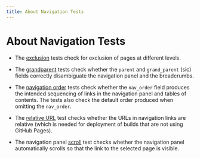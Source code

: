 ```yaml
---
title: About Navigation Tests
---
```


# About Navigation Tests

- The [exclusion](exclude) tests check for exclusion of pages at different levels.

- The [grandparent](grandparent) tests check whether the `parent` and
  `grand_parent` (sic) fields correctly disambiguate the navigation panel
  and the breadcrumbs.

- The [navigation order](order/order.html) tests check whether the `nav_order`
  field produces the intended sequencing of links in the navigation panel and
  tables of contents.
  The tests also check the default order produced when omitting the `nav_order`.

- The [relative URL](relative-url.html) test checks whether the URLs in
  navigation links are relative
  (which is needed for deployment of builds that are not using GitHub Pages).
  
- The navigation panel [scroll](scroll.html) test checks whether the navigation
  panel automatically scrolls so that the link to the selected page is visible.
